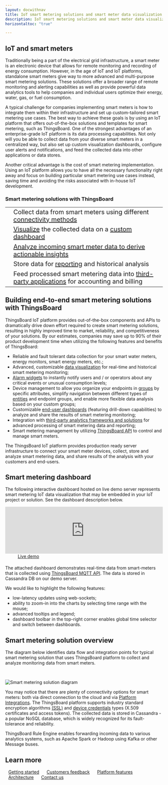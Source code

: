 ```yaml
---
layout: docwithnav
title: IoT smart metering solutions and smart meter data visualization with ThingsBoard 
description: IoT smart metering solutions and smart meter data visualization with ThingsBoard
horizontaltoc: "true"

---
```


## IoT and smart meters

Traditionally being a part of the electrical grid infrastructure, a smart meter is an electronic device that allows for remote monitoring and recording of energy consumption. However, in the age of IoT and IoT platforms, standalone smart meters give way to more advanced and multi-purpose smart metering solutions. These solutions offer a broader range of remote monitoring and alerting capabilities as well as provide powerful data analytics tools to help companies and individual users optimize their energy, water, gas, or fuel consumption.  

A typical challenge for companies implementing smart meters is how to integrate them within their infrastructure and set up custom-tailored smart metering use cases. The best way to achieve these goals is by using an IoT platform that offers out-of-the-box solutions and templates for smart metering, such as ThingsBoard. One of the strongest advantages of an enterprise-grade IoT platform is its data processing capabilities. Not only will you be able to collect data from your diverse smart meters in a centralized way, but also set up custom visualization dashboards, configure user alerts and notifications, and feed the collected data into other applications or data stores.

Another critical advantage is the cost of smart metering implementation. Using an IoT platform allows you to have all the necessary functionality right away and focus on building particular smart metering use cases instead, saving time and avoiding the risks associated with in-house IoT development.  

### Smart metering solutions with ThingsBoard

<table style="border: none; width: initial;">
<tbody>
    <tr>
        <td><i class="fa fa-cloud-upload" style="font-size: 48px; color: #008b8b;" aria-hidden="true"></i></td>
        <td style="font-size: 20px;">Collect data from smart meters using different <a href="/docs/getting-started-guides/connectivity/">connectivity methods</a></td>
    </tr>    
    <tr>
        <td><i class="fa fa-dashboard" style="font-size: 48px; color: #008b8b;" aria-hidden="true"></i></td>
        <td style="font-size: 20px;"><a href="/docs/user-guide/visualization/">Visualize</a> the collected data on a <a href="/docs/iot-video-tutorials/#visualization">custom dashboard</a></td>
    </tr>    
    <tr>
        <td><i class="fa fa-line-chart" style="font-size: 48px; color: #008b8b;" aria-hidden="true"></i></td>
        <td style="font-size: 20px;"><a href="/docs/user-guide/rule-engine-2-0/re-getting-started/#typical-use-cases">Analyze incoming smart meter data to derive actionable insights</a></td>
    </tr>    
    <tr>
        <td><i class="fa fa-database" style="font-size: 48px; color: #008b8b;" aria-hidden="true"></i></td>
        <td style="font-size: 20px;">Store data for <a href="/docs/user-guide/reporting/">reporting</a> and historical analysis</td>
    </tr>    
    <tr>
        <td><i class="fa fa-money" style="font-size: 48px; color: #008b8b;" aria-hidden="true"></i></td>
        <td style="font-size: 20px;">Feed processed smart metering data into <a href="/docs/user-guide/rule-engine-2-0/external-nodes/">third-party applications</a> for accounting and billing</td>
    </tr>    
</tbody>
</table>


## Building end-to-end smart metering solutions with ThingsBoard

ThingsBoard IoT platform provides out-of-the-box components and APIs to dramatically drive down effort required to create smart metering solutions, resulting in highly improved time to market, reliability, and competitiveness of your solutions. By our estimates, companies may save up to 90% of their product development time when utilizing the following features and benefits of ThingsBoard:

- Reliable and fault tolerant data collection for your smart water meters, energy monitors, smart energy meters, etc.;
- Advanced, customizable [data visualization](/docs/user-guide/visualization/) for real-time and historical smart metering monitoring;
- [Alarm widgets](/docs/user-guide/ui/widget-library/#alarm-widgets) to instantly notify users and / or operators about any critical events or unusual consumption levels;
- Device management to allow you organize your endpoints in [groups](/docs/user-guide/groups/) by specific attributes, simplify navigation between different types of [entities](/docs/user-guide/entities-and-relations/) and endpoint groups, and enable more flexible data analysis based on your custom groups;
- Customizable [end-user dashboards](/docs/user-guide/ui/dashboards/) (featuring drill-down capabilities) to analyze and share the results of smart metering monitoring;
- Integration with [third-party analytics frameworks and solutions](/docs/samples/analytics/spark-integration-with-thingsboard/) for advanced processing of smart metering data and reporting;
- Smart metering management by utilizing [ThingsBoard API](/docs/api/) to control and manage smart meters.

The ThingsBoard IoT platform provides production ready server infrastructure to connect your smart meter devices, collect, store and analyze smart metering data, and share results of the analysis with your customers and end-users.

## Smart metering dashboard

The following interactive dashboard hosted on live demo server represents smart metering IoT data visualization that may be embedded in your IoT project or solution. See the dashboard description below.

<iframe class="demoDashboardFrame" src="https://demo.ThingsBoard.io/dashboard/3a1026e0-83f6-11e7-b56d-c7f326cba909?publicId=322a2330-7c36-11e7-835d-c7f326cba909" frameborder="0" width="100%"></iframe>
<div class="center" style="margin-bottom: 20px;">
    <a target="_blank" style="padding: 0 40px;" href="https://demo.ThingsBoard.io/dashboard/3a1026e0-83f6-11e7-b56d-c7f326cba909?publicId=322a2330-7c36-11e7-835d-c7f326cba909" class="button">Live demo</a>
</div>

The attached dashboard demonstrates real-time data from smart-meters that is collected using [ThingsBoard MQTT API](/docs/reference/mqtt-api/). The data is stored in Cassandra DB on our demo server.

We would like to highlight the following features:

 - low-latency updates using web-sockets;
 - ability to zoom-in into the charts by selecting time range with the mouse;
 - advanced tooltips and legend;
 - dashboard toolbar in the top-right corner enables global time selector and switch between dashboards.

## Smart metering solution overview
 
The diagram below identifies data flow and integration points for typical smart metering solution that uses ThingsBoard platform to collect and analyze monitoring data from smart meters.

<br/>

![Smart metering solution diagram](/images/iot-use-cases/smart-energy-monitoring.svg)

You may notice that there are plenty of connectivity options for smart meters: both via direct connection to the cloud and via [Platform Integrations](/docs/user-guide/integrations/). 
The ThingsBoard platform supports industry standard encryption algorithms [(SSL)](/docs/user-guide/mqtt-over-ssl/) and [device credentials](/docs/user-guide/device-credentials/) types (X.509 certificates and access tokens).
The collected data is stored in Cassandra - a popular NoSQL database, which is widely recognized for its fault-tolerance and reliability. 

ThingsBoard Rule Engine enables forwarding incoming data to various analytics systems, such as Apache Spark or Hadoop using Kafka or other Message buses.

## Learn more

<a style="margin: 10px;" href="/docs/getting-started-guides/helloworld/" class="button">Getting started</a>
<a style="margin: 10px;" href="/industries/smart-buildings/" class="button">Customers feedback</a>
<a style="margin: 10px;" href="/docs/#platform-features" class="button">Platform features</a>
<a style="margin: 10px;" href="/docs/reference/" class="button">Architecture</a>
<a style="margin: 10px;" href="/docs/contact-us/" class="button">Contact us</a>
